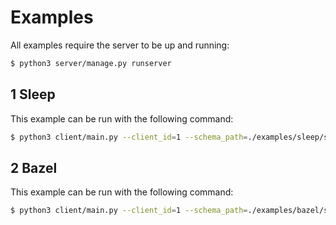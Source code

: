 # Examples

All examples require the server to be up and running:

```bash
$ python3 server/manage.py runserver
```

## 1 Sleep

This example can be run with the following command:

```bash
$ python3 client/main.py --client_id=1 --schema_path=./examples/sleep/schema.yaml
```


## 2 Bazel

This example can be run with the following command:

```bash
$ python3 client/main.py --client_id=1 --schema_path=./examples/bazel/schema.yaml --workspace_path=./examples/bazel
```
